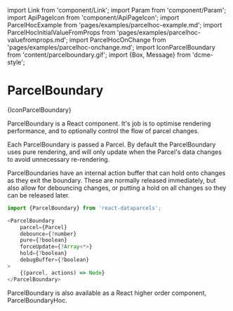 import Link from 'component/Link';
import Param from 'component/Param';
import ApiPageIcon from 'component/ApiPageIcon';
import ParcelHocExample from 'pages/examples/parcelhoc-example.md';
import ParcelHocInitialValueFromProps from 'pages/examples/parcelhoc-valuefromprops.md';
import ParcelHocOnChange from 'pages/examples/parcelhoc-onchange.md';
import IconParcelBoundary from 'content/parcelboundary.gif';
import {Box, Message} from 'dcme-style';

# ParcelBoundary

<ApiPageIcon>{IconParcelBoundary}</ApiPageIcon>

ParcelBoundary is a React component. It's job is to optimise rendering performance, and to optionally control the flow of parcel changes.

Each ParcelBoundary is passed a Parcel. By default the ParcelBoundary uses pure rendering, and will only update when the Parcel's data changes to avoid unnecessary re-rendering.

ParcelBoundaries have an internal action buffer that can hold onto changes as they exit the boundary. These are normally released immediately, but also allow for debouncing changes, or putting a hold on all changes so they can be released later.

```js
import {ParcelBoundary} from 'react-dataparcels';
```

```js
<ParcelBoundary
    parcel={Parcel}
    debounce={?number}
    pure={?boolean}
    forceUpdate={?Array<*>}
    hold={?boolean}
    debugBuffer={?boolean}
>
    {(parcel, actions) => Node}
</ParcelBoundary>
```

<Box modifier="margin">
    <Message>ParcelBoundary is also available as a React higher order component, <Link to="/api/ParcelBoundaryHoc">ParcelBoundaryHoc</Link>.</Message>
</Box>

